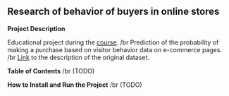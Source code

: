 ## Research of behavior of buyers in online stores

**Project Description**

Educational project during the [course](https://github.com/Rikanda/stepik_eda_and_dev_tools/blob/main/README.md). 
/br
Prediction of the probability of making a purchase based on visitor behavior data on e-commerce pages.
/br
[Link](https://archive.ics.uci.edu/dataset/468/online+shoppers+purchasing+intention+dataset) to the description of the original dataset.

**Table of Contents** 
/br
(TODO)

**How to Install and Run the Project**
/br
(TODO)
